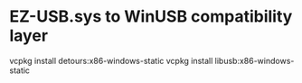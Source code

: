 ﻿# EZ-USB.sys to WinUSB compatibility layer

vcpkg install detours:x86-windows-static
vcpkg install libusb:x86-windows-static

